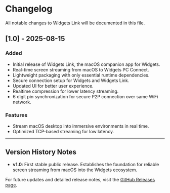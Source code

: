 # Changelog

All notable changes to Widgets Link will be documented in this file.

## [1.0] - 2025-08-15

### Added
- Initial release of Widgets Link, the macOS companion app for Widgets.
- Real-time screen streaming from macOS to Widgets PC Connect.
- Lightweight packaging with only essential runtime dependencies.
- Secure connection setup for Widgets and Widgets Link.
- Updated UI for better user experience.
- Realtime compression for lower latency streaming.
- 6 digit pin synchronization for secure P2P connection over same WiFi network.

### Features
- Stream macOS desktop into immersive environments in real time.
- Optimized TCP-based streaming for low latency.

---

## Version History Notes

- **v1.0**: First stable public release.
  Establishes the foundation for reliable screen streaming from macOS into the Widgets ecosystem.

For future updates and detailed release notes, visit the [GitHub Releases page](https://github.com/Priyanshu-CODERX/Widgets-Link-Stream/releases). 